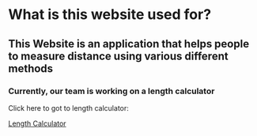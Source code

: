 <!DOCTYPE html>
<html lang="en">
 <head>
     <meta charset="UTF-8">
     <title>Height Measurement</title>

 </head>
 <h1>What is this website used for?</h1>
 <h2>This Website is an application that helps people to measure distance using various different methods</h2>
 <h3>Currently, our team is working on a length calculator</h3>
  <body>
<p>Click here to got to length calculator: </p>
<a href="length-calculator.md">Length Calculator</a>


  </body>
</html>
